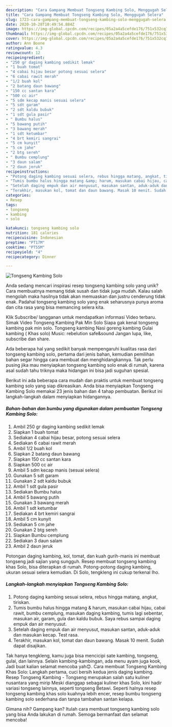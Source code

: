 ```yaml
---
description: "Cara Gampang Membuat Tongseng Kambing Solo, Menggugah Selera"
title: "Cara Gampang Membuat Tongseng Kambing Solo, Menggugah Selera"
slug: 1723-cara-gampang-membuat-tongseng-kambing-solo-menggugah-selera
date: 2020-10-28T10:49:54.884Z
image: https://img-global.cpcdn.com/recipes/05a2a4a5cefde176/751x532cq70/tongseng-kambing-solo-foto-resep-utama.jpg
thumbnail: https://img-global.cpcdn.com/recipes/05a2a4a5cefde176/751x532cq70/tongseng-kambing-solo-foto-resep-utama.jpg
cover: https://img-global.cpcdn.com/recipes/05a2a4a5cefde176/751x532cq70/tongseng-kambing-solo-foto-resep-utama.jpg
author: Ann Boone
ratingvalue: 4.3
reviewcount: 12
recipeingredient:
- "250 gr daging kambing sedikit lemak"
- "1 buah tomat"
- "4 cabai hijau besar potong sesuai selera"
- "6 cabai rawit merah"
- "1/2 buah kol"
- "2 batang daun bawang"
- "150 cc santan kara"
- "500 cc air"
- "5 sdm kecap manis sesuai selera"
- "5 sdt garam"
- "2 sdt kaldu bubuk"
- "1 sdt gula pasir"
- " Bumbu halus"
- "5 bawang putih"
- "3 bawang merah"
- "1 sdt ketumbar"
- "4 brt kemiri sangrai"
- "5 cm kunyit"
- "5 cm jahe"
- "2 btg sereh"
- " Bumbu cemplung"
- "3 daun salam"
- "2 daun jeruk"
recipeinstructions:
- "Potong daging kambing sesuai selera, rebus hingga matang, angkat, tiriskan."
- "Tumis bumbu halus hingga matang &amp; harum, masukan cabai hijau, cabai rawit, bumbu cemplung, masukan daging kambing, tumis lagi sebentar, masukan air, garam, gula dan kaldu bubuk. Saya rebus sampai daging empuk dan air menyusut."
- "Setelah daging empuk dan air menyusut, masukan santan, aduk-aduk dan masukan kecap. Test rasa."
- "Terakhir, masukan kol, tomat dan daun bawang. Masak 10 menit. Sudah dapat disajikan."
categories:
- Resep
tags:
- tongseng
- kambing
- solo

katakunci: tongseng kambing solo 
nutrition: 181 calories
recipecuisine: Indonesian
preptime: "PT17M"
cooktime: "PT55M"
recipeyield: "4"
recipecategory: Dinner

---
```



![Tongseng Kambing Solo](https://img-global.cpcdn.com/recipes/05a2a4a5cefde176/751x532cq70/tongseng-kambing-solo-foto-resep-utama.jpg)

Anda sedang mencari inspirasi resep tongseng kambing solo yang unik? Cara membuatnya memang tidak susah dan tidak juga mudah. Kalau salah mengolah maka hasilnya tidak akan memuaskan dan justru cenderung tidak enak. Padahal tongseng kambing solo yang enak seharusnya punya aroma dan cita rasa yang bisa memancing selera kita.

Klik Subscribe/ langganan untuk mendapatkan informasi Video terbaru. Simak Video Tongseng Kambing Pak Min Solo Siapa gak kenal tongseng kambing pak min solo. Tongseng kambing Nasi goreng kambing Gulai kambing ( Khas solo) Music: rebelution safe&amp;sound Jangan lupa, like, subscribe dan share.

Ada beberapa hal yang sedikit banyak mempengaruhi kualitas rasa dari tongseng kambing solo, pertama dari jenis bahan, kemudian pemilihan bahan segar hingga cara membuat dan menghidangkannya. Tak perlu pusing jika mau menyiapkan tongseng kambing solo enak di rumah, karena asal sudah tahu triknya maka hidangan ini bisa jadi suguhan spesial.


Berikut ini ada beberapa cara mudah dan praktis untuk membuat tongseng kambing solo yang siap dikreasikan. Anda bisa menyiapkan Tongseng Kambing Solo memakai 23 jenis bahan dan 4 tahap pembuatan. Berikut ini langkah-langkah dalam menyiapkan hidangannya.

<!--inarticleads1-->

##### Bahan-bahan dan bumbu yang digunakan dalam pembuatan Tongseng Kambing Solo:

1. Ambil 250 gr daging kambing sedikit lemak
1. Siapkan 1 buah tomat
1. Sediakan 4 cabai hijau besar, potong sesuai selera
1. Sediakan 6 cabai rawit merah
1. Ambil 1/2 buah kol
1. Siapkan 2 batang daun bawang
1. Siapkan 150 cc santan kara
1. Siapkan 500 cc air
1. Ambil 5 sdm kecap manis (sesuai selera)
1. Gunakan 5 sdt garam
1. Gunakan 2 sdt kaldu bubuk
1. Ambil 1 sdt gula pasir
1. Sediakan  Bumbu halus
1. Ambil 5 bawang putih
1. Gunakan 3 bawang merah
1. Ambil 1 sdt ketumbar
1. Sediakan 4 brt kemiri sangrai
1. Ambil 5 cm kunyit
1. Sediakan 5 cm jahe
1. Gunakan 2 btg sereh
1. Siapkan  Bumbu cemplung
1. Sediakan 3 daun salam
1. Ambil 2 daun jeruk


Potongan daging kambing, kol, tomat, dan kuah gurih-manis ini membuat tongseng jadi sajian yang sungguh. Resep membuat tongseng kambing khas Solo, bisa diterapkan di rumah. Potong-potong daging kambing, ukuran sesuai selera kemudian. Di Solo, tengkleng ini cukup terkenal lho. 

<!--inarticleads2-->

##### Langkah-langkah menyiapkan Tongseng Kambing Solo:

1. Potong daging kambing sesuai selera, rebus hingga matang, angkat, tiriskan.
1. Tumis bumbu halus hingga matang &amp; harum, masukan cabai hijau, cabai rawit, bumbu cemplung, masukan daging kambing, tumis lagi sebentar, masukan air, garam, gula dan kaldu bubuk. Saya rebus sampai daging empuk dan air menyusut.
1. Setelah daging empuk dan air menyusut, masukan santan, aduk-aduk dan masukan kecap. Test rasa.
1. Terakhir, masukan kol, tomat dan daun bawang. Masak 10 menit. Sudah dapat disajikan.


Tak hanya tengkleng, kamu juga bisa mencicipi sate kambing, tongseng, gulai, dan lainnya. Selain kambing-kambingan, ada menu ayam juga kook, Jadi buat kalian selamat mencoba yah😊. Cara membuat Tongseng Kambing Khas Solo: Langkah pertama, cuci bersih kedua jenis daging kambing. Resep Tongseng Kambing - Tongseng merupakan salah satu kuliner nusantara yang mirip Meski dianggap sebagai kuliner khas Solo, kini hadir variasi tongseng lainnya, seperti tongseng Betawi. Seperti halnya resep tongseng kambing khas solo kuahnya lebih encer, resep bumbu tongseng kambing solo sederhana dan tanpa tambahan santan kelapa. 

Gimana nih? Gampang kan? Itulah cara membuat tongseng kambing solo yang bisa Anda lakukan di rumah. Semoga bermanfaat dan selamat mencoba!
